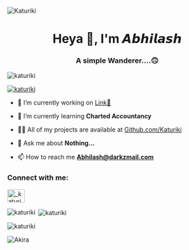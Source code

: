 ![Katuriki](https://telegra.ph/file/3dfe9e8f3705338024af0.jpg)
<h1 align="center">Heya 👋, I'm 𝘼𝙗𝙝𝙞𝙡𝙖𝙨𝙝</h1>
<h3 align="center">A simple Wanderer....🙃</h3>

<p align="left"> <img src="https://komarev.com/ghpvc/?username=katuriki&label=Profile%20views&color=0e75b6&style=flat" alt="katuriki" /> </p>




<p align="left"> <a href="https://github.com/ryo-ma/github-profile-trophy"><img src="https://github-profile-trophy.vercel.app/?username=katuriki" alt="katuriki" /></a> </p>

- 🔭 I’m currently working on [Link💫](github.com/Katuriki/Link)

- 🌱 I’m currently learning **Charted Accountancy**

- 👨‍💻 All of my projects are available at [Github.com/Katuriki](https://github.com/Katuriki?tab=repositories)

- 💬 Ask me about **Nothing...**

- 📫 How to reach me **Abhilash@darkzmail.com**

<h3 align="left">Connect with me:</h3>
<p align="left">
<a href="https://instagram.com/_katuriki_" target="blank"><img align="center" src="https://cdn.jsdelivr.net/npm/simple-icons@3.0.1/icons/instagram.svg" alt="_katuriki_" height="30" width="40" /></a>
</p>

<p><img align="left" src="https://github-readme-stats.vercel.app/api/top-langs?username=katuriki&show_icons=true&locale=en&layout=compact" alt="katuriki" /></p>

<p>&nbsp;<img align="center" src="https://github-readme-stats.vercel.app/api?username=katuriki&show_icons=true&locale=en" alt="katuriki" /></p>

<p><img align="center" src="https://github-readme-streak-stats.herokuapp.com/?user=katuriki&" alt="katuriki" /></p>

![Akira](https://telegra.ph/file/bd93e1275a88fc22d1a3f.gif)
